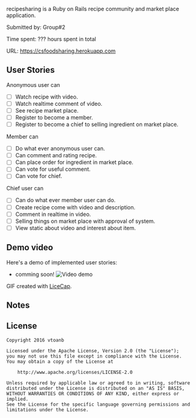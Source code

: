 recipesharing is a Ruby on Rails recipe community and market place application.

Submitted by: Group#2

Time spent: ??? hours spent in total

URL: https://csfoodsharing.herokuapp.com

## User Stories

Anonymous user can
* [ ] Watch recipe with video.
* [ ] Watch realtime comment of video.
* [ ] See recipe market place.
* [ ] Register to become a member.
* [ ] Register to become a chief to selling ingredient on market place.

Member can
* [ ] Do what ever anonymous user can.
* [ ] Can comment and rating recipe.
* [ ] Can place order for ingredient in market place.
* [ ] Can vote for useful comment.
* [ ] Can vote for chief.

Chief user can
* [ ] Can do what ever member user can do.
* [ ] Create recipe come with video and description.
* [ ] Comment in realtime in video.
* [ ] Selling things on market place with approval of system.
* [ ] View static about video and interest about item.

## Demo video

Here's a demo of implemented user stories:

* comming soon!
![Video demo]()

GIF created with [LiceCap](http://www.cockos.com/licecap/).

## Notes


## License

    Copyright 2016 vtoanb

    Licensed under the Apache License, Version 2.0 (the "License");
    you may not use this file except in compliance with the License.
    You may obtain a copy of the License at

        http://www.apache.org/licenses/LICENSE-2.0

    Unless required by applicable law or agreed to in writing, software
    distributed under the License is distributed on an "AS IS" BASIS,
    WITHOUT WARRANTIES OR CONDITIONS OF ANY KIND, either express or implied.
    See the License for the specific language governing permissions and
    limitations under the License.
